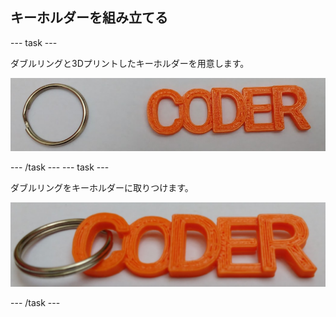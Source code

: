 ## キーホルダーを組み立てる

--- task ---

ダブルリングと3Dプリントしたキーホルダーを用意します。

![スクリーンショット](images/coder-splitring-keyring.png)

--- /task --- --- task ---

ダブルリングをキーホルダーに取りつけます。

![スクリーンショット](images/coder-keyring.png)

--- /task ---	

